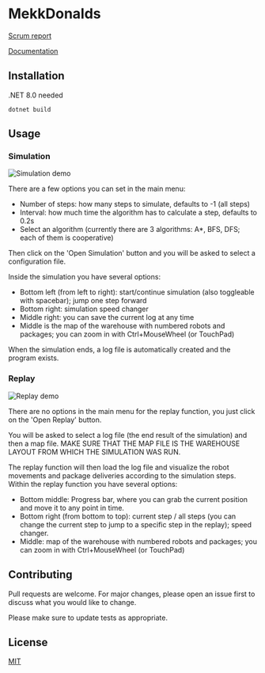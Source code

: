 # MekkDonalds

[Scrum report](https://docs.google.com/document/d/1WuZMPSuczGhm5r1XOD4gtDwlU9mPLK-HyWbvd_U-gJ0/edit?usp=sharing)

[Documentation](https://szofttech-ab-2024.szofttech.gitlab-pages.hu/group-07/csapat3)

## Installation

.NET 8.0 needed

```
dotnet build
```

## Usage

### Simulation

![Simulation demo](/docs/images/usage/Simulation.gif)

There are a few options you can set in the main menu:
 - Number of steps: how many steps to simulate, defaults to -1 (all steps)
 - Interval: how much time the algorithm has to calculate a step, defaults to 0.2s
 - Select an algorithm (currently there are 3 algorithms: A*, BFS, DFS; each of them is cooperative)

Then click on the 'Open Simulation' button and you will be asked to select a configuration file.

Inside the simulation you have several options:
- Bottom left (from left to right): start/continue simulation (also toggleable with spacebar); jump one step forward
- Bottom right: simulation speed changer
- Middle right: you can save the current log at any time
- Middle is the map of the warehouse with numbered robots and packages; you can zoom in with Ctrl+MouseWheel (or TouchPad)

When the simulation ends, a log file is automatically created and the program exists.

### Replay

![Replay demo](/docs/images/usage/Replay.gif)

There are no options in the main menu for the replay function, you just click on the 'Open Replay' button.

You will be asked to select a log file (the end result of the simulation) and then a map file.
MAKE SURE THAT THE MAP FILE IS THE WAREHOUSE LAYOUT FROM WHICH THE SIMULATION WAS RUN.

The replay function will then load the log file and visualize the robot movements and package deliveries according to the simulation steps.
Within the replay function you have several options:
- Bottom middle: Progress bar, where you can grab the current position and move it to any point in time.
- Bottom right (from bottom to top): current step / all steps (you can change the current step to jump to a specific step in the replay); speed changer.
- Middle: map of the warehouse with numbered robots and packages; you can zoom in with Ctrl+MouseWheel (or TouchPad)


## Contributing

Pull requests are welcome. For major changes, please open an issue first
to discuss what you would like to change.

Please make sure to update tests as appropriate.

## License

[MIT](https://choosealicense.com/licenses/mit/)